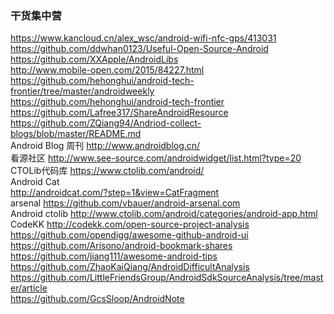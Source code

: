 ### 干货集中营

https://www.kancloud.cn/alex_wsc/android-wifi-nfc-gps/413031  
https://github.com/ddwhan0123/Useful-Open-Source-Android  
https://github.com/XXApple/AndroidLibs  
http://www.mobile-open.com/2015/84227.html  
https://github.com/hehonghui/android-tech-frontier/tree/master/androidweekly  
https://github.com/hehonghui/android-tech-frontier  
https://github.com/Lafree317/ShareAndroidResource  
https://github.com/ZQiang94/Andriod-collect-blogs/blob/master/README.md  
Android Blog 周刊     http://www.androidblog.cn/  
看源社区    http://www.see-source.com/androidwidget/list.html?type=20  
CTOLib代码库  https://www.ctolib.com/android/  
Android Cat    
http://androidcat.com/?step=1&view=CatFragment  
arsenal    https://github.com/vbauer/android-arsenal.com  
Android ctolib    http://www.ctolib.com/android/categories/android-app.html  
CodeKK    http://codekk.com/open-source-project-analysis  
https://github.com/opendigg/awesome-github-android-ui  
https://github.com/Arisono/android-bookmark-shares  
https://github.com/jiang111/awesome-android-tips  
https://github.com/ZhaoKaiQiang/AndroidDifficultAnalysis  
https://github.com/LittleFriendsGroup/AndroidSdkSourceAnalysis/tree/master/article  
https://github.com/GcsSloop/AndroidNote  


